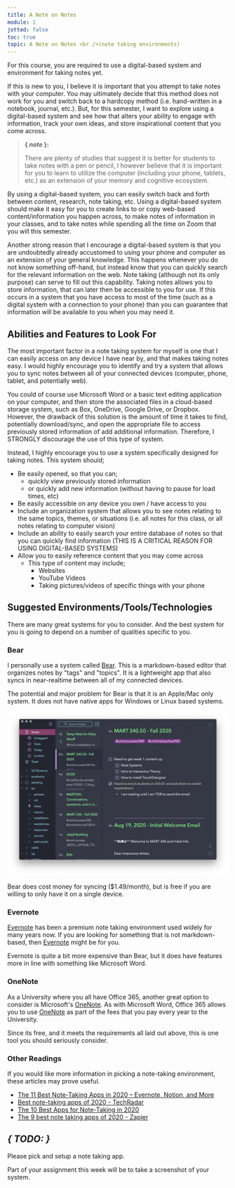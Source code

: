 ```yaml
---
title: A Note on Notes
module: 1
jotted: false
toc: true
topic: A Note on Notes <br />(note taking environments)
---
```


For this course, you are required to use a digital-based system and environment for taking notes yet.

If this is new to you, I believe it is important that you attempt to take notes with your computer. You may ultimately decide that this method does not work for you and switch back to a hardcopy method (i.e. hand-written in a notebook, journal, etc.). But, for this semester, I want to explore using a digital-based system and see how that alters your ability to engage with information, track your own ideas, and store inspirational content that you come across.

> **{ _note_ }:**
>
> There are plenty of studies that suggest it is better for students to take notes with a pen or pencil, I however believe that it is important for you to learn to utilize the computer (including your phone, tablets, etc.) as an extension of your memory and cognitive ecosystem.

By using a digital-based system, you can easily switch back and forth between content, research, note taking, etc. Using a digital-based system should make it easy for you to create links to or copy web-based content/information you happen across, to make notes of information in your classes, and to take notes while spending all the time on Zoom that you will this semester.

Another strong reason that I encourage a digital-based system is that you are undoubtedly already accustomed to using your phone and computer as an extension of your general knowledge. This happens whenever you do not know something off-hand, but instead know that you can quickly search for the relevant information on the web. Note taking (although not its only purpose) can serve to fill out this capability. Taking notes allows you to store information, that can later then be accessible to you for use. If this occurs in a system that you have access to most of the time (such as a digital system with a connection to your phone) than you can guarantee that information will be available to you when you may need it.

## Abilities and Features to Look For

The most important factor in a note taking system for myself is one that I can easily access on any device I have near by, and that makes taking notes easy. I would highly encourage you to identify and try a system that allows you to sync notes between all of your connected devices (computer, phone, tablet, and potentially web).

You could of course use Microsoft Word or a basic text editing application on your computer, and then store the associated files in a cloud-based storage system, such as Box, OneDrive, Google Drive, or Dropbox. However, the drawback of this solution is the amount of time it takes to find, potentially download/sync, and open the appropriate file to access previously stored information of add additional information. Therefore, I STRONGLY discourage the use of this type of system.

Instead, I highly encourage you to use a system specifically designed for taking notes. This system should;

- Be easily opened, so that you can;
  - quickly view previously stored information
  - or quickly add new information (without having to pause for load times, etc)
- Be easily accessible on any device you own / have access to you
- Include an organization system that allows you to see notes relating to the same topics, themes, or situations (i.e. all notes for this class, or all notes relating to computer vision)
- Include an ability to easily search your entire database of notes so that you can quickly find information (THIS IS A CRITICAL REASON FOR USING DIGITAL-BASED SYSTEMS)
- Allow you to easily reference content that you may come across
  - This type of content may include;
    - Websites
    - YouTube Videos
    - Taking pictures/videos of specific things with your phone

## Suggested Environments/Tools/Technologies

There are many great systems for you to consider. And the best system for you is going to depend on a number of qualities specific to you.

### Bear

I personally use a system called [Bear](https://bear.app). This is a markdown-based editor that organizes notes by "tags" and "topics". It is a lightweight app that also syncs in near-realtime between all of my connected devices.

The potential and major problem for Bear is that it is an Apple/Mac only system. It does not have native apps for Windows or Linux based systems.

![Bear notes taking app example](../imgs/bear.png "Bear notes taking app example")

Bear does cost money for syncing ($1.49/month), but is free if you are willing to only have it on a single device.

### Evernote

[Evernote](https://evernote.com) has been a premium note taking environment used widely for many years now. If you are looking for something that is not markdown-based, then [Evernote](https://evernote.com) might be for you.

Evernote is quite a bit more expensive than Bear, but it does have features more in line with something like Microsoft Word.

### OneNote

As a University where you all have Office 365, another great option to consider is Microsoft's [OneNote](https://www.microsoft.com/en-us/microsoft-365/onenote/digital-note-taking-app?ms.url=onenotecom&rtc=1). As with Microsoft Word, Office 365 allows you to use [OneNote](https://www.microsoft.com/en-us/microsoft-365/onenote/digital-note-taking-app?ms.url=onenotecom&rtc=1) as part of the fees that you pay every year to the University.

Since its free, and it meets the requirements all laid out above, this is one tool you should seriously consider.

### Other Readings

If you would like more information in picking a note-taking environment, these articles may prove useful.

- [The 11 Best Note-Taking Apps in 2020 – Evernote, Notion, and More](https://collegeinfogeek.com/best-note-taking-apps/)
- [Best note-taking apps of 2020 - TechRadar](https://www.techradar.com/best/best-note-taking-app)
- [The 10 Best Apps for Note-Taking in 2020](https://www.lifewire.com/best-apps-for-note-taking-4172070)
- [The 9 best note taking apps of 2020 - Zapier](https://zapier.com/blog/best-note-taking-apps/)

## **_{ TODO: }_**

Please pick and setup a note taking app.

Part of your assignment this week will be to take a screenshot of your system.
